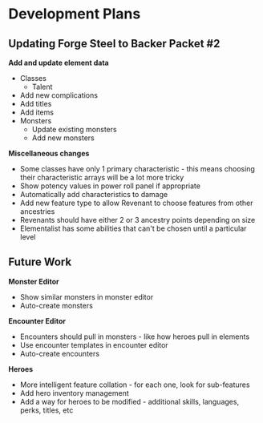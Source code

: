 # Development Plans

## Updating Forge Steel to Backer Packet #2

**Add and update element data**
* Classes
  * Talent
* Add new complications
* Add titles
* Add items
* Monsters
  * Update existing monsters
  * Add new monsters

**Miscellaneous changes**
* Some classes have only 1 primary characteristic - this means choosing their characteristic arrays will be a lot more tricky
* Show potency values in power roll panel if appropriate
* Automatically add characteristics to damage
* Add new feature type to allow Revenant to choose features from other ancestries
* Revenants should have either 2 or 3 ancestry points depending on size
* Elementalist has some abilities that can't be chosen until a particular level

## Future Work

**Monster Editor**
* Show similar monsters in monster editor
* Auto-create monsters

**Encounter Editor**
* Encounters should pull in monsters - like how heroes pull in elements
* Use encounter templates in encounter editor
* Auto-create encounters

**Heroes**
* More intelligent feature collation - for each one, look for sub-features
* Add hero inventory management
* Add a way for heroes to be modified - additional skills, languages, perks, titles, etc
